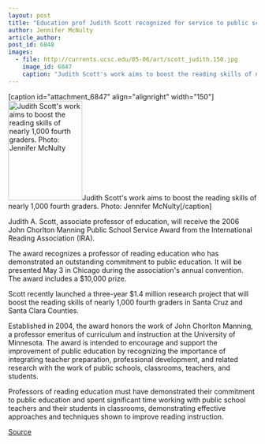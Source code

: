 ```yaml
---
layout: post
title: "Education prof Judith Scott recognized for service to public schools"
author: Jennifer McNulty
article_author: 
post_id: 6848
images:
  - file: http://currents.ucsc.edu/05-06/art/scott_judith.150.jpg
    image_id: 6847
    caption: "Judith Scott's work aims to boost the reading skills of nearly 1,000 fourth graders. Photo: Jennifer McNulty"
---
```


[caption id="attachment_6847" align="alignright" width="150"]<a href="http://dev-ucsc-news.pantheonsite.io/wp-content/uploads/2006/04/scott_judith.150.jpg"><img class="size-full wp-image-6847" src="http://dev-ucsc-news.pantheonsite.io/wp-content/uploads/2006/04/scott_judith.150.jpg" alt="Judith Scott's work aims to boost the reading skills of nearly 1,000 fourth graders. Photo: Jennifer McNulty" width="150" height="202" /></a>Judith Scott's work aims to boost the reading skills of nearly 1,000 fourth graders. Photo: Jennifer McNulty[/caption]
<a name="content" id="content"></a>
<p>
  Judith A. Scott, associate professor of education, will receive the 2006 John Chorlton Manning Public School Service Award from the International Reading Association (IRA).
</p>
<p>
  The award recognizes a professor of reading education who has demonstrated an outstanding commitment to public education. It will be presented May 3 in Chicago during the association's annual convention. The award includes a $10,000 prize.
</p>
<p>
  Scott recently launched a three-year $1.4 million research project that will boost the reading skills of nearly 1,000 fourth graders in Santa Cruz and Santa Clara Counties.
</p>
<p>
  Established in 2004, the award honors the work of John Chorlton Manning, a professor emeritus of curriculum and instruction at the University of Minnesota. The award is intended to encourage and support the improvement of public education by recognizing the importance of integrating teacher preparation, professional development, and related research with the work of public schools, classrooms, teachers, and students.
</p>
<p>
  Professors of reading education must have demonstrated their commitment to public education and spent significant time working with public school teachers and their students in classrooms, demonstrating effective approaches and techniques shown to improve reading instruction.
</p>
<p><a href="http://www1.ucsc.edu/currents/05-06/04-10/scott.asp" title="Permalink to scott">Source</a></p>
